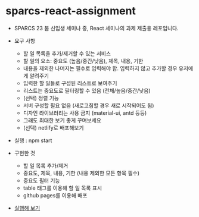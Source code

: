 # sparcs-react-assignment

- SPARCS 23 봄 신입생 세미나 중, React 세미나의 과제 제출용 레포입니다.
- 요구 사항
  - 할 일 목록을 추가/제거할 수 있는 서비스
  - 할 일의 요소: 중요도 (높음/중간/낮음), 제목, 내용, 기한
  - 내용을 제외한 나머지는 필수로 입력해야 함. 입력하지 않고 추가할 경우 유저에게 알려주기
  - 입력한 할 일들로 구성된 리스트로 보여주기
  - 리스트는 중요도로 필터링할 수 있음 (전체/높음/중간/낮음)
  - (선택) 정렬 기능
  - 서버 구성할 필요 없음 (새로고침할 경우 새로 시작되어도 됨)
  - 디자인 라이브러리는 사용 금지 (material-ui, antd 등등)
  - 그래도 최대한 보기 좋게 꾸며보세요
  - (선택) netlify로 배포해보기

- 실행 : npm start
- 구현한 것
  - 할 일 목록 추가/제거
  - 중요도, 제목, 내용, 기한 (내용 제외한 모든 항목 필수)
  - 중요도 필터 기능
  - table 태그를 이용해 할 일 목록 표시
  - github pages를 이용해 배포
- <a href="https://jinhyeonkwon.github.io/sparcs-react-assignment/">실행해 보기</a>
